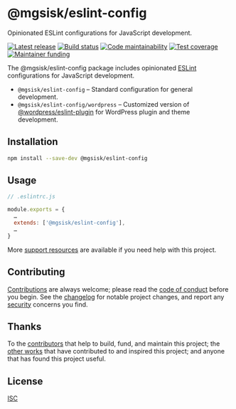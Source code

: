 # @mgsisk/eslint-config

Opinionated ESLint configurations for JavaScript development.

[![Latest release][badge-release]][url-release]
[![Build status][badge-build]][url-build]
[![Code maintainability][badge-maintainability]][url-maintainability]
[![Test coverage][badge-coverage]][url-coverage]
[![Maintainer funding][badge-funding]][url-funding]

The @mgsisk/eslint-config package includes opinionated [ESLint][] configurations
for JavaScript development.

- `@mgsisk/eslint-config` – Standard configuration for general development.
- `@mgsisk/eslint-config/wordpress` – Customized version of
  [@wordpress/eslint-plugin][] for WordPress plugin and theme development.

## Installation

```sh
npm install --save-dev @mgsisk/eslint-config
```

## Usage

```js
// .eslintrc.js

module.exports = {
  …
  extends: ['@mgsisk/eslint-config'],
  …
}
```

More [support resources][] are available if you need help with this project.

## Contributing

[Contributions][] are always welcome; please read the [code of conduct][]
before you begin. See the [changelog][] for notable project changes, and report
any [security][] concerns you find.

## Thanks

To the [contributors][] that help to build, fund, and maintain this project;
the [other works][] that have contributed to and inspired this project; and
anyone that has found this project useful.

## License

[ISC][]

[@wordpress/eslint-plugin]: https://www.npmjs.com/package/@wordpress/eslint-plugin
[badge-build]: https://img.shields.io/travis/com/mgsisk/eslint-config
[badge-coverage]: https://img.shields.io/codeclimate/coverage/mgsisk/eslint-config
[badge-funding]: https://img.shields.io/liberapay/receives/mgsisk
[badge-maintainability]: https://img.shields.io/codeclimate/maintainability/mgsisk/eslint-config
[badge-release]: https://img.shields.io/github/v/tag/mgsisk/eslint-config?sort=semver
[changelog]: docs/CHANGELOG.md
[code of conduct]: https://github.com/mgsisk/eslint-config/blob/master/docs/CODE_OF_CONDUCT.md
[contributions]: https://github.com/mgsisk/eslint-config/blob/master/docs/CONTRIBUTING.md
[contributors]: https://github.com/mgsisk/eslint-config/blob/master/docs/AUTHORS.md
[eslint]: https://eslint.org
[isc]: https://github.com/mgsisk/eslint-config/blob/master/LICENSE.md
[other works]: https://github.com/mgsisk/eslint-config/blob/master/docs/THANKS.md
[security]: https://github.com/mgsisk/eslint-config/blob/master/docs/SECURITY.md
[support resources]: https://github.com/mgsisk/eslint-config/blob/master/docs/SUPPORT.md
[url-build]: https://travis-ci.com/mgsisk/eslint-config
[url-coverage]: https://codeclimate.com/github/mgsisk/eslint-config
[url-funding]: https://github.com/mgsisk/eslint-config/blob/master/docs/CONTRIBUTING.md#funding
[url-maintainability]: https://codeclimate.com/github/mgsisk/eslint-config
[url-release]: https://github.com/mgsisk/eslint-config/releases
